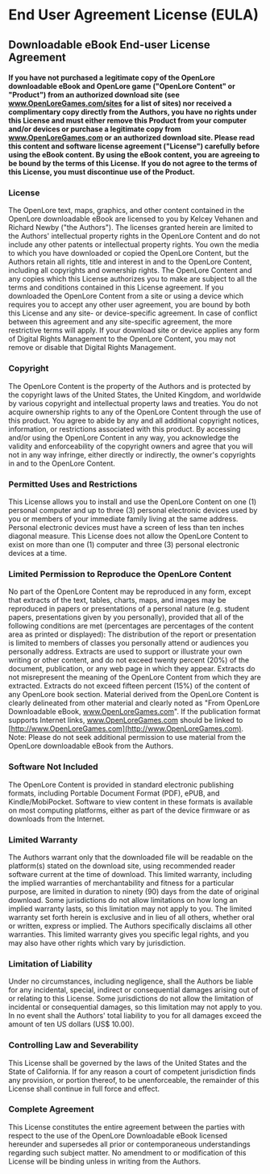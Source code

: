 # End User Agreement License \(EULA\)

## Downloadable eBook End-user License Agreement

#### If you have not purchased a legitimate copy of the OpenLore downloadable eBook and OpenLore game \("OpenLore Content" or "Product"\) from an authorized download site \(see www.OpenLoreGames.com/sites for a list of sites\) nor received a complimentary copy directly from the Authors, you have no rights under this License and must either remove this Product from your computer and/or devices or purchase a legitimate copy from www.OpenLoreGames.com or an authorized download site. Please read this content and software license agreement \("License"\) carefully before using the eBook content. By using the eBook content, you are agreeing to be bound by the terms of this License. If you do not agree to the terms of this License, you must discontinue use of the Product.

### License

The OpenLore text, maps, graphics, and other content contained in the OpenLore downloadable eBook are licensed to you by Kelcey Vehanen and Richard Newby \("the Authors"\). The licenses granted herein are limited to the Authors' intellectual property rights in the OpenLore Content and do not include any other patents or intellectual property rights. You own the media to which you have downloaded or copied the OpenLore Content, but the Authors retain all rights, title and interest in and to the OpenLore Content, including all copyrights and ownership rights. The OpenLore Content and any copies which this License authorizes you to make are subject to all the terms and conditions contained in this License agreement. If you downloaded the OpenLore Content from a site or using a device which requires you to accept any other user agreement, you are bound by both this License and any site- or device-specific agreement. In case of conflict between this agreement and any site-specific agreement, the more restrictive terms will apply. If your download site or device applies any form of Digital Rights Management to the OpenLore Content, you may not remove or disable that Digital Rights Management.

### Copyright

The OpenLore Content is the property of the Authors and is protected by the copyright laws of the United States, the United Kingdom, and worldwide by various copyright and intellectual property laws and treaties. You do not acquire ownership rights to any of the OpenLore Content through the use of this product. You agree to abide by any and all additional copyright notices, information, or restrictions associated with this product. By accessing and/or using the OpenLore Content in any way, you acknowledge the validity and enforceability of the copyright owners and agree that you will not in any way infringe, either directly or indirectly, the owner's copyrights in and to the OpenLore Content.

### Permitted Uses and Restrictions

This License allows you to install and use the OpenLore Content on one \(1\) personal computer and up to three \(3\) personal electronic devices used by you or members of your immediate family living at the same address. Personal electronic devices must have a screen of less than ten inches diagonal measure. This License does not allow the OpenLore Content to exist on more than one \(1\) computer and three \(3\) personal electronic devices at a time.

### Limited Permission to Reproduce the OpenLore Content

No part of the OpenLore Content may be reproduced in any form, except that extracts of the text, tables, charts, maps, and images may be reproduced in papers or presentations of a personal nature \(e.g. student papers, presentations given by you personally\), provided that all of the following conditions are met \(percentages are percentages of the content area as printed or displayed\): The distribution of the report or presentation is limited to members of classes you personally attend or audiences you personally address. Extracts are used to support or illustrate your own writing or other content, and do not exceed twenty percent \(20%\) of the document, publication, or any web page in which they appear. Extracts do not misrepresent the meaning of the OpenLore Content from which they are extracted. Extracts do not exceed fifteen percent \(15%\) of the content of any OpenLore book section. Material derived from the OpenLore Content is clearly delineated from other material and clearly noted as "From OpenLore Downloadable eBook, www.OpenLoreGames.com". If the publication format supports Internet links, www.OpenLoreGames.com should be linked to [http://www.OpenLoreGames.com](http://www.OpenLoreGames.com). Note: Please do not seek additional permission to use material from the OpenLore downloadable eBook from the Authors.

### Software Not Included

The OpenLore Content is provided in standard electronic publishing formats, including Portable Document Format \(PDF\), ePUB, and Kindle/MobiPocket. Software to view content in these formats is available on most computing platforms, either as part of the device firmware or as downloads from the Internet.

### Limited Warranty

The Authors warrant only that the downloaded file will be readable on the platform\(s\) stated on the download site, using recommended reader software current at the time of download. This limited warranty, including the implied warranties of merchantability and fitness for a particular purpose, are limited in duration to ninety \(90\) days from the date of original download. Some jurisdictions do not allow limitations on how long an implied warranty lasts, so this limitation may not apply to you. The limited warranty set forth herein is exclusive and in lieu of all others, whether oral or written, express or implied. The Authors specifically disclaims all other warranties. This limited warranty gives you specific legal rights, and you may also have other rights which vary by jurisdiction.

### Limitation of Liability

Under no circumstances, including negligence, shall the Authors be liable for any incidental, special, indirect or consequential damages arising out of or relating to this License. Some jurisdictions do not allow the limitation of incidental or consequential damages, so this limitation may not apply to you. In no event shall the Authors' total liability to you for all damages exceed the amount of ten US dollars \(US$ 10.00\).

### Controlling Law and Severability

This License shall be governed by the laws of the United States and the State of California. If for any reason a court of competent jurisdiction finds any provision, or portion thereof, to be unenforceable, the remainder of this License shall continue in full force and effect.

### Complete Agreement

This License constitutes the entire agreement between the parties with respect to the use of the OpenLore Downloadable eBook licensed hereunder and supersedes all prior or contemporaneous understandings regarding such subject matter. No amendment to or modification of this License will be binding unless in writing from the Authors.

